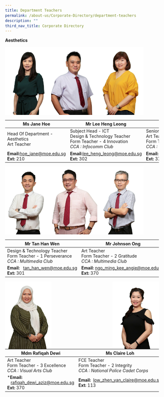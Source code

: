 ```yaml
---
title: Department Teachers
permalink: /about-us/Corporate-Directory/department-teachers
description: ""
third_nav_title: Corporate Directory
---
```

**Aesthetics**

<img src="/images/Ms%20Jane%20Hoe.jpeg" 
     style="width:30%;float:left">
		 <img src="/images/Mr%20Lee%20Heng%20Leong.png" 
     style="width:30%;float:left">
<img src="/images/Mdm%20Angie%20Ngo.png" 
     style="width:30%;">



|Ms Jane Hoe | Mr Lee Heng Leong| Mdm Angie Ngo|
| -------- | -------- | -------- |
| Head Of Department - Aesthetics  <br>Art Teacher   | Subject Head - ICT  <br>Design & Technology Teacher  <br>Form Teacher - 4 Innovation  <br>_CCA : Infocomm Club_  | Senior Teacher  <br>Art Teacher  <br>Form Teacher - 1 Excellence  <br>_CCA : Visual Arts Club_    |
|**Email:**[hoe\_jane@moe.edu.sg](mailto:hoe_jane@moe.edu.sg)<br>**Ext:** 210|**Email:**[lee\_heng\_leong@moe.edu.sg](mailto:lee_heng_leong@moe.edu.sg)<br>**Ext:** 302|**Email:**  [ngo\_ming\_kee\_angie@moe.edu.sg](mailto:ngo_ming_kee_angie@moe.edu.sg)  <br>**Ext:** 370

<img src="/images/Mr%20Tan%20Han%20Wen.png" 
     style="width:30%;float:left">
		 <img src="/images/Mr%20Johnson%20Ong.png" 
     style="width:30%;float:left">
<img src="/images/Mr%20Teo%20Boon%20Heng.png" 
     style="width:30%;">



|Mr Tan Han Wen| Mr Johnson Ong|Mr Teo Boon Heng|
| -------- | -------- | -------- |
| Design & Technology Teacher  <br>Form Teacher - 1 Perseverance  <br>_CCA : Multimedia Club_   | Art Teacher  <br>Form Teacher - 2 Gratitude  <br>_CCA : Multimedia Club_  | Design & Technology Teacher  <br>Form Teacher - 1 Innovation  <br>_CCA : National Police Cadet Corps_|
|**Email:**   [tan\_han\_wen@moe.edu.sg](mailto:tan_han_wen@moe.edu.sg)<br>**Ext:** 301|**Email:** [ngo\_ming\_kee\_angie@moe.edu.sg](mailto:ngo_ming_kee_angie@moe.edu.sg)  <br>**Ext:** 370|**Email:**  [teo\_boon\_heng@moe.edu.sg](mailto:teo_boon_heng@moe.edu.sg)  <br>**Ext:** 301

<img src="/images/Mdm%20Rafiqah%20Dewi.png" 
     style="width:30%;float:left">
		 
<img src="/images/Mdm%20Tan%20Jia%20Ling%20Sharlene.jpeg" 
     style="width:30%;float:right">



|Mdm Rafiqah Dewi| Ms Claire Loh|Mdm Sharlene Koh|
| -------- | -------- | -------- |
| Art Teacher  <br>Form Teacher - 3 Excellence  <br>_CCA : Visual Arts Club_|FCE Teacher  <br>Form Teacher - 2 Integrity  <br>_CCA : National Police Cadet Corps_| FCE Teacher  <br>_CCA : Chinese Dance_|
|***Email:**      [rafiqah\_dewi\_aziz@moe.edu.sg](mailto:%20rafiqah_dewi_aziz@moe.edu.sg)<br>**Ext:** 370|**Email:**  [low\_zhen\_yan\_claire@moe.edu.sg](mailto:low_zhen_yan_claire@moe.edu.sg)[](mailto:song_song_i@moe.edu.sg)<Br>**Ext:** 113|**Email:**  [tan\_jia\_ling\_sharlene@moe.edu.sg](mailto:tan_jia_ling_sharlene@moe.edu.sg) <br>**Ext:** 113